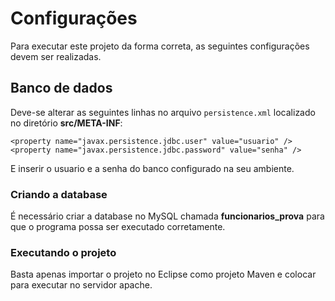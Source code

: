 # Configurações

Para executar este projeto da forma correta, as seguintes configurações devem ser realizadas.

## Banco de dados

Deve-se alterar as seguintes linhas no arquivo `persistence.xml` localizado no diretório **src/META-INF**:

    <property name="javax.persistence.jdbc.user" value="usuario" />
	<property name="javax.persistence.jdbc.password" value="senha" />
E inserir o usuario e a senha do banco configurado na seu ambiente.

### Criando a database

É necessário criar a database no MySQL chamada **funcionarios_prova** para que o programa possa ser executado corretamente.

### Executando o projeto
Basta apenas importar o projeto no Eclipse como projeto Maven e colocar para executar no servidor apache. 
